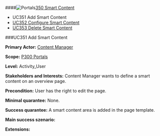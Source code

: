 ####![Portals](https://raw.github.com/massiveart/sulu-docs/master/system-specification/images/package-white.png)[350 Smart Content](https://github.com/massiveart/sulu-docs/tree/master/system-specification/p300/p350 "350 Smart Content")

* UC351 Add Smart Content
* [UC352 Configure Smart Content](https://github.com/massiveart/sulu-docs/tree/master/system-specification/p300/p350/UC352.md "UC352 Configure Smart Content")
* [UC353 Delete Smart Content](https://github.com/massiveart/sulu-docs/tree/master/system-specification/p300/p350/UC353.md "UC353 Delete Smart Content")

###UC351 Add Smart Content

**Primary Actor:** [Content Manager](https://github.com/massiveart/sulu-docs/tree/master/system-specification/actors.md "Actors") 

**Scope:** [P300 Portals](https://github.com/massiveart/sulu-docs/tree/master/system-specification/p300 "P300 Portals") 

**Level:** Activity_User

**Stakeholders and Interests:**
Content Manager wants to define a smart content on an overview page.

**Precondition:** User has the right to edit the page.

**Minimal quarantee:** None.

**Success quarantee:** A smart content area is added in the page template.

**Main success szenario:** 

**Extensions:**